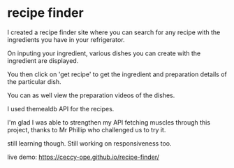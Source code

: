 # recipe finder
 I created a recipe finder site where you can search for any recipe with the ingredients you have in your refrigerator.
 
 On inputing your ingredient, various dishes you can create with the ingredient are displayed.

 You then click on 'get recipe' to get the ingredient and preparation details of the particular dish.

 You can as well view the preparation videos of the dishes.
 
 I used themealdb API for the recipes.
 
 I'm glad I was able to strengthen my API fetching muscles through this project, thanks to Mr Phillip who challenged us to try it.
 
 still learning though. Still working on responsiveness too.

 live demo: https://ceccy-ope.github.io/recipe-finder/
